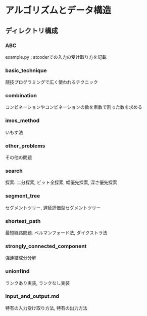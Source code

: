# アルゴリズムとデータ構造
## ディレクトリ構成
### ABC
example.py : atcoderでの入力の受け取り方を記載
### basic_technique
競技プログラミングで広く使われるテクニック
### combination
コンビネーションやコンビネーションの数を素数で割った数を求める
### imos_method
いもす法
### other_problems
その他の問題
### search
探索. 二分探索, ビット全探索, 幅優先探索, 深さ優先探索
### segment_tree
セグメントツリー, 遅延評価型セグメントツリー
### shortest_path
最短経路問題. ベルマンフォード法, ダイクストラ法
### strongly_connected_component
強連結成分分解
### unionfind
ランクあり実装, ランクなし実装
### input_and_output.md
特有の入力受け取り方法, 特有の出力方法